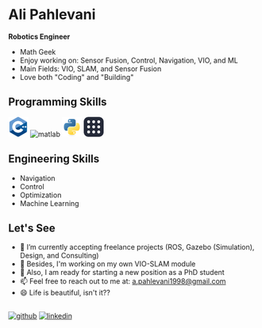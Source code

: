 # Ali Pahlevani
**Robotics Engineer**
* Math Geek
* Enjoy working on: Sensor Fusion, Control, Navigation, VIO, and ML
* Main Fields: VIO, SLAM, and Sensor Fusion
* Love both "Coding" and "Building"

## Programming Skills
<div><img src="https://raw.githubusercontent.com/devicons/devicon/master/icons/cplusplus/cplusplus-original.svg" alt="cplusplus" width="40" height="40"/> <img src="https://upload.wikimedia.org/wikipedia/commons/2/21/Matlab_Logo.png" alt="matlab" width="40" height="40"/> <img src="https://raw.githubusercontent.com/devicons/devicon/master/icons/python/python-original.svg" alt="python" width="40" height="40"/> <img src="https://github.com/tandpfun/skill-icons/blob/main/icons/ROS-Dark.svg" alt="ros" width="40" height="40"/></div>

## Engineering Skills
+ Navigation
+ Control
+ Optimization
+ Machine Learning

## Let's See
- 🔭 I’m currently accepting freelance projects (ROS, Gazebo (Simulation), Design, and Consulting)
- 🌱 Besides, I'm working on my own VIO-SLAM module
- 💬 Also, I am ready for starting a new position as a PhD student
- 📫 Feel free to reach out to me at: a.pahlevani1998@gmail.com 
- 😄 Life is beautiful, isn't it??

##
[<img src='https://cdn.jsdelivr.net/npm/simple-icons@3.0.1/icons/github.svg' alt='github' height='40'>](https://github.com/ali-pah)  [<img src='https://cdn.jsdelivr.net/npm/simple-icons@3.0.1/icons/linkedin.svg' alt='linkedin' height='40'>](https://www.linkedin.com/in/ali-pahlevani/)  
